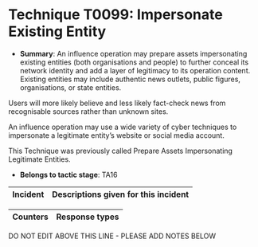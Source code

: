 # Technique T0099: Impersonate Existing Entity

* **Summary**: An influence operation may prepare assets impersonating existing entities (both organisations and people) to further conceal its network identity and add a layer of legitimacy to its operation content. Existing entities may include authentic news outlets, public figures, organisations, or state entities. 

Users will more likely believe and less likely fact-check news from recognisable sources rather than unknown sites. 

An influence operation may use a wide variety of cyber techniques to impersonate a legitimate entity’s website or social media account. 

This Technique was previously called Prepare Assets Impersonating Legitimate Entities.

* **Belongs to tactic stage**: TA16


| Incident | Descriptions given for this incident |
| -------- | -------------------- |



| Counters | Response types |
| -------- | -------------- |


DO NOT EDIT ABOVE THIS LINE - PLEASE ADD NOTES BELOW
